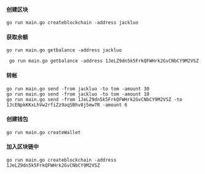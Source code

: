

#### 创建区块
```shell
go run main.go createblockchain -address jackluo
```
#### 获取余额
```shell
go run main.go getbalance -address jackluo

 go run main.go getbalance -address 1JeLZ9dn5k5FrkQFWHrk2GvCNbCY9M2VSZ

```
#### 转帐
```shell
go run main.go send -from jackluo -to tom -amount 30
go run main.go send -from jackluo -to tom -amount 10
go run main.go send -from 1JeLZ9dn5k5FrkQFWHrk2GvCNbCY9M2VSZ -to 1JcENpkKKxLhVw2rfiZz9aqSBhv8j5mw7R -amount 6
```

#### 创建钱包
```shell 
go run main.go createWallet

```
#### 加入区块链中
```shell
go run main.go createblockchain -address 1JeLZ9dn5k5FrkQFWHrk2GvCNbCY9M2VSZ

```